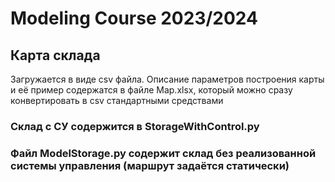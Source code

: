 # Modeling Course 2023/2024
## Карта склада
Загружается в виде csv файла. Описание параметров построения карты и её пример содержатся в файле Map.xlsx, который можно сразу конвертировать в csv стандартными средствами

### Склад с СУ содержится в StorageWithControl.py
### Файл ModelStorage.py содержит склад без реализованной системы управления (маршрут задаётся статически)
